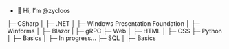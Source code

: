 - 👋 Hi, I’m @zycloos

<!---
zycloos/zycloos is a ✨ special ✨ repository because its `README.md` (this file) appears on your GitHub profile.
You can click the Preview link to take a look at your changes.
--->

├─ CSharp
│  ├─ .NET
│  ├─ Windows Presentation Foundation
│  ├─ Winforms
│  ├─ Blazor
|  ├─ gRPC
├─ Web
│  ├─ HTML
│  ├─ CSS
├─ Python
│  ├─ Basics
│  ├─ In progress...
├─ SQL
│  ├─ Basics


